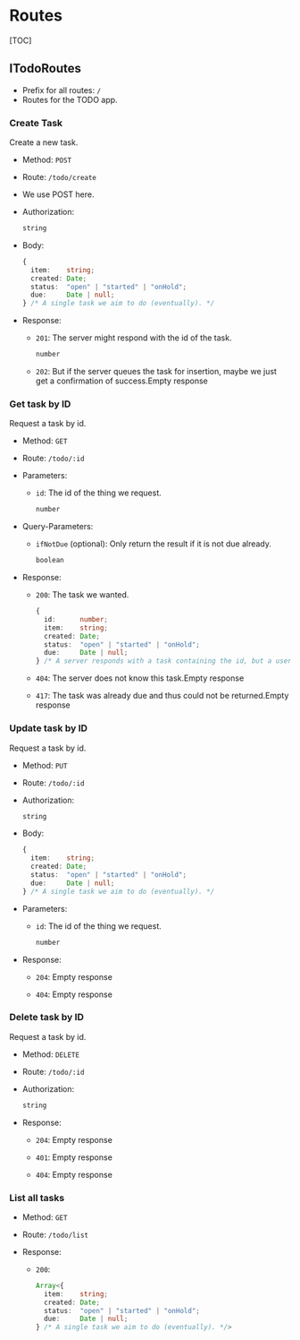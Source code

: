 # Routes

[TOC]

## ITodoRoutes

- Prefix for all routes: `/`
- Routes for the TODO app.

### Create Task

Create a new task.

- Method: `POST`
- Route: `/todo/create`
- We use POST here.
- Authorization:

  ```ts
  string
  ```

- Body:

  ```ts
  {
    item:    string;
    created: Date;
    status:  "open" | "started" | "onHold";
    due:     Date | null;
  } /* A single task we aim to do (eventually). */
  ```

- Response:

  - `201`: The server might respond with the id of the task.

    ```ts
    number
    ```

  - `202`: But if the server queues the task for insertion, maybe we just get a confirmation of success.Empty response

### Get task by ID

Request a task by id.

- Method: `GET`
- Route: `/todo/:id`
- Parameters:

  - `id`: The id of the thing we request.

    ```ts
    number
    ```

- Query-Parameters:

  - `ifNotDue` (optional): Only return the result if it is not due already.

    ```ts
    boolean
    ```

- Response:

  - `200`: The task we wanted.

    ```ts
    {
      id:      number;
      item:    string;
      created: Date;
      status:  "open" | "started" | "onHold";
      due:     Date | null;
    } /* A server responds with a task containing the id, but a user does not have this id. */
    ```

  - `404`: The server does not know this task.Empty response

  - `417`: The task was already due and thus could not be returned.Empty response

### Update task by ID

Request a task by id.

- Method: `PUT`
- Route: `/todo/:id`
- Authorization:

  ```ts
  string
  ```

- Body:

  ```ts
  {
    item:    string;
    created: Date;
    status:  "open" | "started" | "onHold";
    due:     Date | null;
  } /* A single task we aim to do (eventually). */
  ```

- Parameters:

  - `id`: The id of the thing we request.

    ```ts
    number
    ```

- Response:

  - `204`: Empty response

  - `404`: Empty response

### Delete task by ID

Request a task by id.

- Method: `DELETE`
- Route: `/todo/:id`
- Authorization:

  ```ts
  string
  ```

- Response:

  - `204`: Empty response

  - `401`: Empty response

  - `404`: Empty response

### List all tasks

- Method: `GET`
- Route: `/todo/list`
- Response:

  - `200`:

    ```ts
    Array<{
      item:    string;
      created: Date;
      status:  "open" | "started" | "onHold";
      due:     Date | null;
    } /* A single task we aim to do (eventually). */>
    ```
